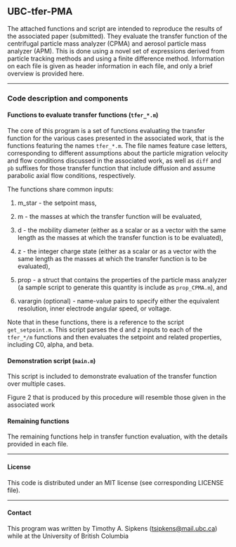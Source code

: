 ## UBC-tfer-PMA

The attached functions and script are intended to reproduce the results of
the associated paper (submitted). They evaluate the transfer function of
the centrifugal particle mass analyzer (CPMA) and aerosol particle mass
analyzer (APM). This is done using a novel set of expressions derived from
particle tracking methods and using a finite difference method. Information
on each file is given as header information in each file, and only a brief
overview is provided here.

----------------------------------------------------------------------

### Code description and components

#### Functions to evaluate transfer functions (`tfer_*.m`)

The core of this program is a set of functions evaluating the transfer
function for the various cases presented in the associated work, that is
the functions featuring the names `tfer_*.m`. The file names feature case
letters, corresponding to different assumptions about the particle
migration velocity and flow conditions discussed in the associated work,
as well as `diff` and `pb` suffixes for those transfer function that
include diffusion and assume parabolic axial flow conditions, respectively.

The functions share common inputs:

1. m_star - the setpoint mass,

2. m - the masses at which the transfer function will be evaluated,

3. d - the mobility diameter (either as a scalar or as a vector with the
  same length as the masses at which the transfer function is to be
  evaluated),

4. z - the integer charge state (either as a scalar or as a vector with the
  same length as the masses at which the transfer function is to be
  evaluated),

5. prop - a struct that contains the properties of the particle mass analyzer
  (a sample script to generate this quantity is include as `prop_CPMA.m`), and

6. varargin (optional) - name-value pairs to specify either the equivalent
  resolution, inner electrode angular speed, or voltage.

Note that in these functions, there is a reference to the script
`get_setpoint.m`. This script parses the d and z inputs to each of the
`tfer_*/m` functions and then evaluates the setpoint and related properties,
including C0, alpha, and beta. 

#### Demonstration script (`main.m`)

This script is included to demonstrate evaluation of the transfer function
over multiple cases.

Figure 2 that is produced by this procedure will resemble those given in
the associated work

#### Remaining functions

The remaining functions help in transfer function evaluation, with the
details provided in each file.

----------------------------------------------------------------------

#### License

This code is distributed under an MIT license
(see corresponding LICENSE file).

----------------------------------------------------------------------

#### Contact

This program was written by Timothy A. Sipkens
([tsipkens@mail.ubc.ca](mailto:tsipkens@mail.ubc.ca)) while at the
University of British Columbia
